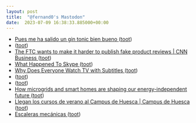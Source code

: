 ```yaml
---
layout: post
title:  "@fernand0's Mastodon"
date:  2023-07-09 16:38:33.885000+00:00
---
```

*  [Pues me ha salido un gin tonic bien bueno ](https://mastodon.social/@fernand0/110685107904903484) ([toot](https://mastodon.social/@fernand0/110685107904903484))
*  [ ](https://mastodon.cloud/@torresburriel) ([toot](https://mastodon.social/@fernand0/110685062549407240))
*  [The FTC wants to make it harder to publish fake product reviews \| CNN Business  ](https://edition.cnn.com/2023/07/01/business/ftc-fake-review-rule-amazon/index.html) ([toot](https://mastodon.social/@fernand0/110685015662848431))
*  [What Happened To Skype ](https://www.youtube.com/watch?v=wc5MNTKLnns&amp%3Bfeature=youtu.b) ([toot](https://mastodon.social/@fernand0/110684858851623894))
*  [Why Does Everyone Watch TV with Subtitles ](https://www.indiewire.com/features/general/why-more-people-use-subtitles-1234875864) ([toot](https://mastodon.social/@fernand0/110684574547255258))
*  [ ](https://mastodon.social/users/fernand0/statuses/110683943839189404/activity) ([toot](https://mastodon.social/users/fernand0/statuses/110683943839189404/activity))
*  [ ](https://mstdn.social/@faizalr) ([toot](https://mastodon.social/@fernand0/110683943562334783))
*  [How microgrids and smart homes are shaping our energy-independent future ](https://www.theverge.com/23751315/smart-home-energy-microgrid-efficiency-independen) ([toot](https://mastodon.social/@fernand0/110683858130647295))
*  [Llegan los cursos de verano al Campus de Huesca \| Campus de Huesca ](http://campushuesca.unizar.es/noticias/llegan-los-cursos-de-verano-al-campus-de-huesc) ([toot](https://mastodon.social/@fernand0/110683697694555997))
*  [Escaleras mecánicas ](https://www.flickr.com/photos/fernand0/53007849110) ([toot](https://mastodon.social/@fernand0/110683617587434662))
